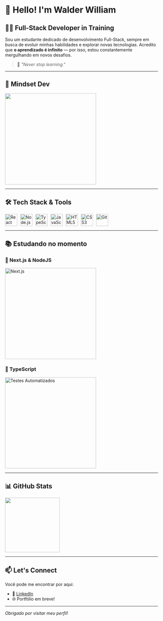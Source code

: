 # 👋 Hello! I'm Walder William

## 👨‍💻 Full-Stack Developer in Training

Sou um estudante dedicado de desenvolvimento Full-Stack, sempre em busca de evoluir minhas habilidades e explorar novas tecnologias. Acredito que **o aprendizado é infinito** — por isso, estou constantemente mergulhando em novos desafios.

> 🚀 _"Never stop learning."_

---

## 🧠 Mindset Dev

<img src="https://media.giphy.com/media/qgQUggAC3Pfv687qPC/giphy.gif" width="300"/>

---

## 🛠️ Tech Stack & Tools

<div style="display: flex; gap: 10px;">
  <img src="https://cdn.jsdelivr.net/gh/devicons/devicon/icons/react/react-original.svg" height="40" alt="React" />
  <img src="https://cdn.jsdelivr.net/gh/devicons/devicon/icons/nodejs/nodejs-original.svg" height="40" alt="Node.js" />
  <img src="https://cdn.jsdelivr.net/gh/devicons/devicon/icons/typescript/typescript-plain.svg" height="40" alt="TypeScript" />
  <img src="https://cdn.jsdelivr.net/gh/devicons/devicon/icons/javascript/javascript-plain.svg" height="40" alt="JavaScript" />
  <img src="https://cdn.jsdelivr.net/gh/devicons/devicon/icons/html5/html5-plain.svg" height="40" alt="HTML5" />
  <img src="https://cdn.jsdelivr.net/gh/devicons/devicon/icons/css3/css3-plain.svg" height="40" alt="CSS3" />
  <img src="https://cdn.jsdelivr.net/gh/devicons/devicon/icons/git/git-original.svg" height="40" alt="Git" />
</div>

---

## 📚 Estudando no momento

### 🧩 Next.js & NodeJS
<img src="https://media.giphy.com/media/kH1DBkPNyZPOk0T4uw/giphy.gif" width="300" alt="Next.js"/>

### 🧪 TypeScript
<img src="https://media.giphy.com/media/v1.Y2lkPTc5MGI3NjExdmRxZGt5a3NtaTd2c2hrY2UwejVkMHJuaGVxNmE3dzZ3djQyZXI3dCZlcD12MV8zY3p0eWhnOXFzOWRyeHBnNHo3cHo5MjVyNWZla3YwZnZiZXhnZTk3MGhlMiZjdD1n/26tn33aiTi1jkl6H6/giphy.gif" width="300" alt="Testes Automatizados"/>

---

## 📊 GitHub Stats

<div>
  <img height="180em" src="https://github-readme-stats.vercel.app/api/top-langs/?username=WalderWilliam&layout=compact&langs_count=7&theme=github_dark"/>
</div>

---

## 📫 Let's Connect

Você pode me encontrar por aqui:

- 💼 [LinkedIn](https://www.linkedin.com/in/walder-william-4b700a235/) 
- 🌐 Portfólio em breve!

---

_Obrigado por visitar meu perfil!_


